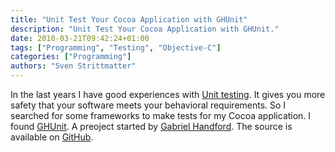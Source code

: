 ```yaml
---
title: "Unit Test Your Cocoa Application with GHUnit"
description: "Unit Test Your Cocoa Application with GHUnit."
date: 2010-03-21T09:42:24+01:00
tags: ["Programming", "Testing", "Objective-C"]
categories: ["Programming"]
authors: "Sven Strittmatter"
---
```


In the last years  I have good experiences with [Unit  testing][1]. It gives you
more  safety  that  your  software  meets your  behavioral  requirements.  So  I
searched for  some frameworks to  make tests for  my Cocoa application.  I found
[GHUnit][2].  A  preoject  started  by  [Gabriel  Handford][3].  The  source  is
available on [GitHub][4].

[1]: http://en.wikipedia.org/wiki/Unit_testing
[2]: http://rel.me/2009/02/21/unit-testing-for-mac-os-x-and-iphone-ghunit/
[3]: http://rel.me/
[4]: http://github.com/gabriel/gh-unit